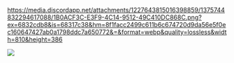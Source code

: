 https://media.discordapp.net/attachments/1227643815016398859/1375744832294617088/1B0ACF3C-E3F9-4C14-9512-49C410DC868C.png?ex=6832cdb8&is=68317c38&hm=8f1facc2499c611b6c674720d9da56e5f0ec160647427ab0a1798ddc7a650772&=&format=webp&quality=lossless&width=810&height=386

![](https://komarev.com/ghpvc/?username=N1TEB0I&color=ffcf6f)

